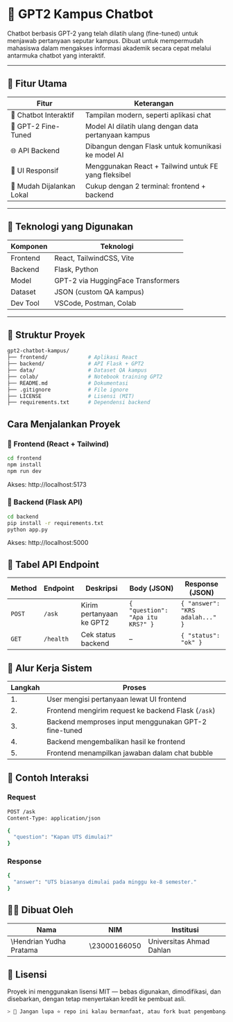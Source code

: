 # 🤖 GPT2 Kampus Chatbot

Chatbot berbasis GPT-2 yang telah dilatih ulang (fine-tuned) untuk menjawab pertanyaan seputar kampus. Dibuat untuk mempermudah mahasiswa dalam mengakses informasi akademik secara cepat melalui antarmuka chatbot yang interaktif.

---

## 🚀 Fitur Utama

| Fitur                        | Keterangan                                            |
|-----------------------------|--------------------------------------------------------|
| 💬 Chatbot Interaktif       | Tampilan modern, seperti aplikasi chat                |
| 🧠 GPT-2 Fine-Tuned          | Model AI dilatih ulang dengan data pertanyaan kampus  |
| 🌐 API Backend               | Dibangun dengan Flask untuk komunikasi ke model AI    |
| 🎨 UI Responsif              | Menggunakan React + Tailwind untuk FE yang fleksibel  |
| 🔧 Mudah Dijalankan Lokal    | Cukup dengan 2 terminal: frontend + backend           |

---

## 🧠 Teknologi yang Digunakan

| Komponen   | Teknologi                        |
|------------|----------------------------------|
| Frontend   | React, TailwindCSS, Vite         |
| Backend    | Flask, Python                    |
| Model      | GPT-2 via HuggingFace Transformers |
| Dataset    | JSON (custom QA kampus)          |
| Dev Tool   | VSCode, Postman, Colab           |

---

## 📁 Struktur Proyek

```bash
gpt2-chatbot-kampus/
├── frontend/             # Aplikasi React
├── backend/              # API Flask + GPT2
├── data/                 # Dataset QA kampus
├── colab/                # Notebook training GPT2
├── README.md             # Dokumentasi
├── .gitignore            # File ignore
├── LICENSE               # Lisensi (MIT)
├── requirements.txt      # Dependensi backend
```

## Cara Menjalankan Proyek

### 🔹 Frontend (React + Tailwind)
```bash
cd frontend
npm install
npm run dev
```
Akses: http://localhost:5173

### 🔹 Backend (Flask API)
```bash
cd backend
pip install -r requirements.txt
python app.py
```
Akses: http://localhost:5000

## 🔗 Tabel API Endpoint
| Method | Endpoint  | Deskripsi                | Body (JSON)                      | Response (JSON)                 |
| ------ | --------- | ------------------------ | -------------------------------- | ------------------------------- |
| `POST` | `/ask`    | Kirim pertanyaan ke GPT2 | `{ "question": "Apa itu KRS?" }` | `{ "answer": "KRS adalah..." }` |
| `GET`  | `/health` | Cek status backend       | –                                | `{ "status": "ok" }`            |


## 🔄 Alur Kerja Sistem
| Langkah | Proses                                               |
| ------- | ---------------------------------------------------- |
| 1.      | User mengisi pertanyaan lewat UI frontend            |
| 2.      | Frontend mengirim request ke backend Flask (`/ask`)  |
| 3.      | Backend memproses input menggunakan GPT-2 fine-tuned |
| 4.      | Backend mengembalikan hasil ke frontend              |
| 5.      | Frontend menampilkan jawaban dalam chat bubble       |

## 📌 Contoh Interaksi

### Request
```bash
POST /ask
Content-Type: application/json

{
  "question": "Kapan UTS dimulai?"
}
```

### Response
```bash
{
  "answer": "UTS biasanya dimulai pada minggu ke-8 semester."
}
```

## 🧑‍💻 Dibuat Oleh
| Nama         | NIM         | Institusi                |
| ------------ | ----------- | ------------------------ |
| \Hendrian Yudha Pratama | \23000166050 | Universitas Ahmad Dahlan |

## 📄 Lisensi
Proyek ini menggunakan lisensi MIT — bebas digunakan, dimodifikasi, dan disebarkan, dengan tetap menyertakan kredit ke pembuat asli.


```bash
> 📢 Jangan lupa ⭐ repo ini kalau bermanfaat, atau fork buat pengembangan lanjut!
```
